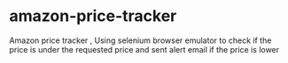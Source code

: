 # amazon-price-tracker
Amazon price tracker , Using selenium browser emulator to  check if the price is under the requested price and sent alert email if the price is lower
